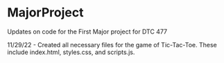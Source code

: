 # MajorProject
Updates on code for the First Major project for DTC 477

11/29/22 - Created all necessary files for the game of Tic-Tac-Toe. These include index.html, styles.css, and scripts.js.
